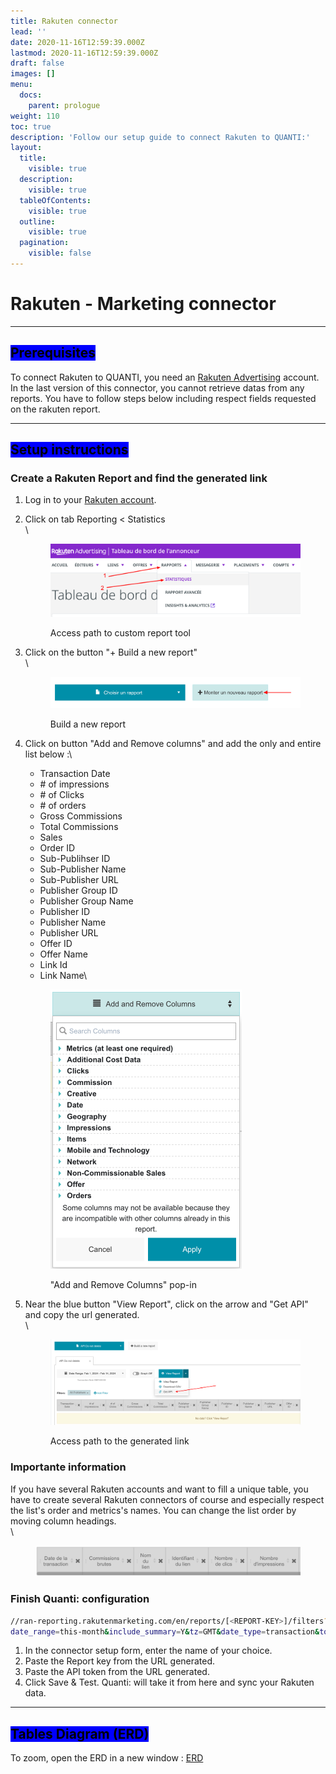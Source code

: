 ```yaml
---
title: Rakuten connector
lead: ''
date: 2020-11-16T12:59:39.000Z
lastmod: 2020-11-16T12:59:39.000Z
draft: false
images: []
menu:
  docs:
    parent: prologue
weight: 110
toc: true
description: 'Follow our setup guide to connect Rakuten to QUANTI:'
layout:
  title:
    visible: true
  description:
    visible: true
  tableOfContents:
    visible: true
  outline:
    visible: true
  pagination:
    visible: false
---
```


# Rakuten - Marketing connector

***

## <mark style="background-color:blue;">Prerequisites</mark>

To connect Rakuten to QUANTI, you need an [Rakuten Advertising](https://rakutenadvertising.com/fr-fr/) account. In the last version of this connector, you cannot retrieve datas from any reports. You have to follow steps below including respect fields requested on the rakuten report.

***

## <mark style="background-color:blue;">Setup instructions</mark>

### Create a Rakuten Report and find the generated link

1. Log in to your [Rakuten account](https://auth.rakutenmarketing.com/auth/realms/rakuten-advertising/protocol/openid-connect/auth?client\_id=security-admin-console\&redirect\_uri=https%3A%2F%2Fauth.rakutenmarketing.com%2Fauth%2Fadmin%2Frakuten-advertising%2Fconsole%2F\&state=0bfc7308-d6d6-411a-a3a2-c858f86852ac\&response\_mode=fragment\&response\_type=code\&scope=openid\&nonce=37498c3d-5f4c-4dbd-826f-da13d0cb7827\&code\_challenge=isEfEnMMx8QHWhWZptlAkdHIxfB3UrcJcjFMuWFf07o\&code\_challenge\_method=S256).
2.  Click on tab Reporting < Statistics\
    \


    <figure><img src="../../content/en/docs/prologue/rakuten/rakuten1.png" alt=""><figcaption><p>Access path to custom report tool</p></figcaption></figure>


3.  Click on the button "+ Build a new report"\
    \


    <figure><img src="../../content/en/docs/prologue/rakuten/rakuten2.png" alt="" width="563"><figcaption><p>Build a new report</p></figcaption></figure>


4.  Click on button "Add and Remove columns" and add the only and entire list below :\


    * Transaction Date
    * \# of impressions
    * \# of Clicks
    * \# of orders
    * Gross Commissions
    * Total Commissions
    * Sales
    * Order ID
    * Sub-Publihser ID
    * Sub-Publisher Name
    * Sub-Publisher URL
    * Publisher Group ID
    * Publisher Group Name
    * Publisher ID
    * Publisher Name
    * Publisher URL
    * Offer ID
    * Offer Name
    * Link Id
    * Link Name\


    <figure><img src="../../content/en/docs/prologue/rakuten/rakuten3.png" alt="" width="306"><figcaption><p>"Add and Remove Columns" pop-in</p></figcaption></figure>


5.  Near the blue button "View Report", click on the arrow and "Get API" and copy the url generated.\
    \


    <figure><img src="../../content/en/docs/prologue/rakuten/rakuten4.png" alt=""><figcaption><p>Access path to the generated link</p></figcaption></figure>



### Importante information

If you have several Rakuten accounts and want to fill a unique table, you have to create several Rakuten connectors of course and especially respect the list's order and metrics's names. You can change the list order by moving column headings.\
\


<figure><img src="../../content/en/docs/prologue/rakuten/rakuten5.png" alt="" width="563"><figcaption></figcaption></figure>

### Finish Quanti: configuration

```bash
//ran-reporting.rakutenmarketing.com/en/reports/[<REPORT-KEY>]/filters?
date_range=this-month&include_summary=Y&tz=GMT&date_type=transaction&token=[<API-TOKEN>]
```

1. In the connector setup form, enter the name of your choice.
2. Paste the Report key from the URL generated.
3. Paste the API token from the URL generated.
4. Click Save & Test. Quanti: will take it from here and sync your Rakuten data.

***

## <mark style="background-color:blue;">Tables Diagram (ERD)</mark>

To zoom, open the ERD in a new window : [ERD](https://dbdiagram.io/e/65c21107ac844320ae8d4a3a/65ce1bf4ac844320ae394e5d)
